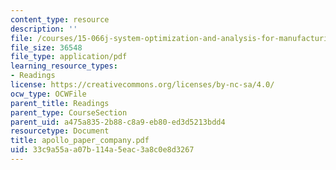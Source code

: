 ```yaml
---
content_type: resource
description: ''
file: /courses/15-066j-system-optimization-and-analysis-for-manufacturing-summer-2003/33c9a55aa07b114a5eac3a8c0e8d3267_apollo_paper_company.pdf
file_size: 36548
file_type: application/pdf
learning_resource_types:
- Readings
license: https://creativecommons.org/licenses/by-nc-sa/4.0/
ocw_type: OCWFile
parent_title: Readings
parent_type: CourseSection
parent_uid: a475a835-2b88-c8a9-eb80-ed3d5213bdd4
resourcetype: Document
title: apollo_paper_company.pdf
uid: 33c9a55a-a07b-114a-5eac-3a8c0e8d3267
---
```

